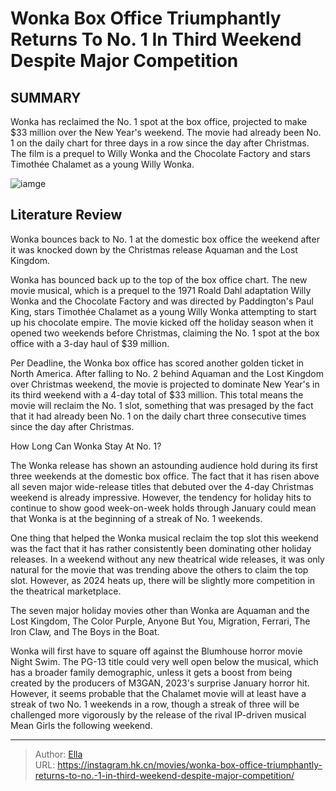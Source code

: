 # Wonka Box Office Triumphantly Returns To No. 1 In Third Weekend Despite Major Competition


## SUMMARY 



  Wonka has reclaimed the No. 1 spot at the box office, projected to make $33 million over the New Year&#39;s weekend.   The movie had already been No. 1 on the daily chart for three days in a row since the day after Christmas.   The film is a prequel to Willy Wonka and the Chocolate Factory and stars Timothée Chalamet as a young Willy Wonka.  

![iamge](https://static1.srcdn.com/wordpress/wp-content/uploads/2023/12/timothee-chalamet-as-willy-with-tears-in-his-eyes-while-breaking-a-bar-of-chocolate-in-wonka.jpg)

## Literature Review
Wonka bounces back to No. 1 at the domestic box office the weekend after it was knocked down by the Christmas release Aquaman and the Lost Kingdom.




Wonka has bounced back up to the top of the box office chart. The new movie musical, which is a prequel to the 1971 Roald Dahl adaptation Willy Wonka and the Chocolate Factory and was directed by Paddington&#39;s Paul King, stars Timothée Chalamet as a young Willy Wonka attempting to start up his chocolate empire. The movie kicked off the holiday season when it opened two weekends before Christmas, claiming the No. 1 spot at the box office with a 3-day haul of $39 million.




Per Deadline, the Wonka box office has scored another golden ticket in North America. After falling to No. 2 behind Aquaman and the Lost Kingdom over Christmas weekend, the movie is projected to dominate New Year&#39;s in its third weekend with a 4-day total of $33 million. This total means the movie will reclaim the No. 1 slot, something that was presaged by the fact that it had already been No. 1 on the daily chart three consecutive times since the day after Christmas.


 How Long Can Wonka Stay At No. 1? 
          

The Wonka release has shown an astounding audience hold during its first three weekends at the domestic box office. The fact that it has risen above all seven major wide-release titles that debuted over the 4-day Christmas weekend is already impressive. However, the tendency for holiday hits to continue to show good week-on-week holds through January could mean that Wonka is at the beginning of a streak of No. 1 weekends.




One thing that helped the Wonka musical reclaim the top slot this weekend was the fact that it has rather consistently been dominating other holiday releases. In a weekend without any new theatrical wide releases, it was only natural for the movie that was trending above the others to claim the top slot. However, as 2024 heats up, there will be slightly more competition in the theatrical marketplace.



The seven major holiday movies other than Wonka are Aquaman and the Lost Kingdom, The Color Purple, Anyone But You, Migration, Ferrari, The Iron Claw, and The Boys in the Boat.




Wonka will first have to square off against the Blumhouse horror movie Night Swim. The PG-13 title could very well open below the musical, which has a broader family demographic, unless it gets a boost from being created by the producers of M3GAN, 2023&#39;s surprise January horror hit. However, it seems probable that the Chalamet movie will at least have a streak of two No. 1 weekends in a row, though a streak of three will be challenged more vigorously by the release of the rival IP-driven musical Mean Girls the following weekend.






---

> Author: [Ella](https://instagram.hk.cn/)  
> URL: https://instagram.hk.cn/movies/wonka-box-office-triumphantly-returns-to-no.-1-in-third-weekend-despite-major-competition/  

